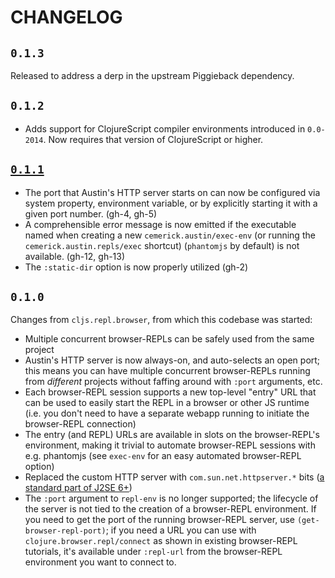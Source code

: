 # CHANGELOG

## `0.1.3`

Released to address a derp in the upstream Piggieback dependency.

## `0.1.2`

* Adds support for ClojureScript compiler environments introduced in `0.0-2014`.
  Now requires that version of ClojureScript or higher.

## [`0.1.1`](https://github.com/cemerick/austin/issues?milestone=1&page=1&state=closed)

* The port that Austin's HTTP server starts on can now be configured via system
  property, environment variable, or by explicitly starting it with a given port
  number. (gh-4, gh-5)
* A comprehensible error message is now emitted if the executable named when
  creating a new `cemerick.austin/exec-env` (or running the
  `cemerick.austin.repls/exec` shortcut) (`phantomjs` by default) is not
  available. (gh-12, gh-13)
* The `:static-dir` option is now properly utilized (gh-2)

## `0.1.0`

Changes from `cljs.repl.browser`, from which this codebase was started:

* Multiple concurrent browser-REPLs can be safely used from the same project
* Austin's HTTP server is now always-on, and auto-selects an open port; this
  means you can have multiple concurrent browser-REPLs running from _different_
  projects without faffing around with `:port` arguments, etc.
* Each browser-REPL session supports a new top-level "entry" URL that can be
  used to easily start the REPL in a browser or other JS runtime (i.e. you don't
  need to have a separate webapp running to initiate the browser-REPL
  connection)
* The entry (and REPL) URLs are available in slots on the browser-REPL's
  environment, making it trivial to automate browser-REPL sessions with e.g.
  phantomjs (see `exec-env` for an easy automated browser-REPL option)
* Replaced the custom HTTP server with `com.sun.net.httpserver.*` bits ([a
  standard part of J2SE
  6+](http://docs.oracle.com/javase/7/docs/technotes/guides/net/enhancements-6.0.html))
* The `:port` argument to `repl-env` is no longer supported; the lifecycle of
  the server is not tied to the creation of a browser-REPL environment.  If you
  need to get the port of the running browser-REPL server, use
  `(get-browser-repl-port)`; if you need a URL you can use with
  `clojure.browser.repl/connect` as shown in existing browser-REPL tutorials,
  it's available under `:repl-url` from the browser-REPL environment you want to
  connect to.
